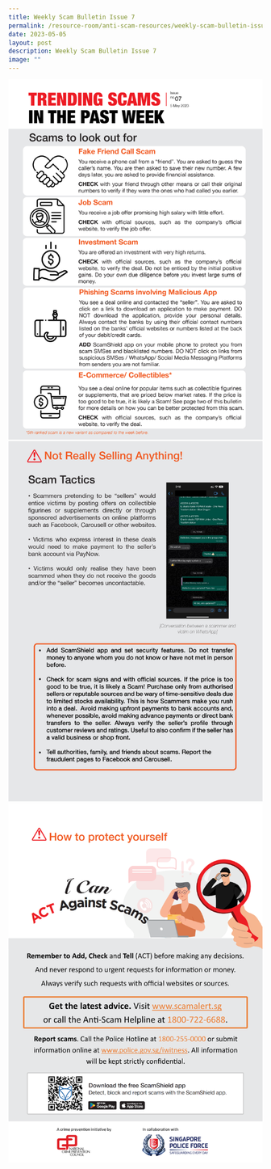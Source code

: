 ```yaml
---
title: Weekly Scam Bulletin Issue 7
permalink: /resource-room/anti-scam-resources/weekly-scam-bulletin-issue-7/
date: 2023-05-05
layout: post
description: Weekly Scam Bulletin Issue 7
image: ""
---
```

![Weekly Bulletin Issue 7 - Scams to look out for](/images/SPEO%20Weekly%20Bulletin/wsb-07-01.jpg)
![Weekly Bulletin Issue 7 - Scam Tactics](/images/SPEO%20Weekly%20Bulletin/wsb-07-02.jpg)
![Weekly Bulletin Issue 7 - How to protect yourself](/images/SPEO%20Weekly%20Bulletin/weekly%20scams%20bulletin%20issue%2011%20(finalised%20copy)_003.png)